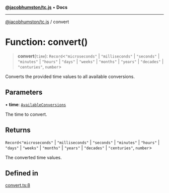 [**@jacobhumston/tc.js**](../README.md) • **Docs**

---

[@jacobhumston/tc.js](../globals.md) / convert

# Function: convert()

> **convert**(`time`): `Record`\<`"microseconds"` \| `"milliseconds"` \| `"seconds"` \| `"minutes"` \| `"hours"` \| `"days"` \| `"weeks"` \| `"months"` \| `"years"` \| `"decades"` \| `"centuries"`, `number`\>

Converts the provided time values to all available conversions.

## Parameters

• **time**: [`AvailableConversions`](../interfaces/AvailableConversions.md)

The time to convert.

## Returns

`Record`\<`"microseconds"` \| `"milliseconds"` \| `"seconds"` \| `"minutes"` \| `"hours"` \| `"days"` \| `"weeks"` \| `"months"` \| `"years"` \| `"decades"` \| `"centuries"`, `number`\>

The converted time values.

## Defined in

[convert.ts:8](https://github.com/jacobhumston/tc.js/blob/d10529ca342d5eaf02c25b075d22688b5dfd3995/src/convert.ts#L8)
